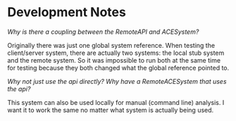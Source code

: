 # Development Notes

*Why is there a coupling between the RemoteAPI and ACESystem?*

Originally there was just one global system reference. When testing the client/server system, there are actually two systems: the local stub system and the remote system. So it was impossible to run both at the same time for testing because they both changed what the global reference pointed to.

*Why not just use the api directly? Why have a RemoteACESystem that uses the api?*

This system can also be used locally for manual (command line) analysis. I want it to work the same no matter what system is actually being used.